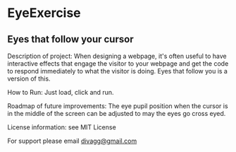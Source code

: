 # EyeExercise
## Eyes that follow your cursor

Description of project: When designing a webpage, it's often useful to have interactive effects that engage the visitor to your webpage and get the code to respond immediately to what the visitor is doing.  Eyes that follow you is a version of this. 


How to Run: Just load, click and run.  

Roadmap of future improvements: The eye pupil position when the cursor is in the middle of the screen can be adjusted to may the eyes go cross eyed. 

License information:  see MIT License 

For support please email divagg@gmail.com 
